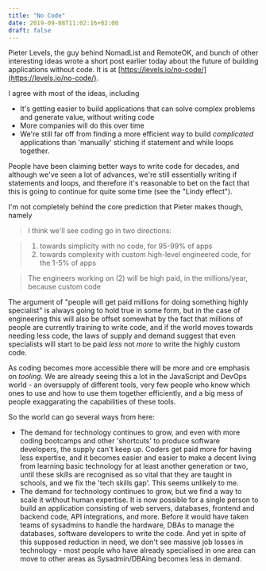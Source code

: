 ```yaml
---
title: "No Code"
date: 2019-09-08T11:02:16+02:00
draft: false
---
```



Pieter Levels, the guy behind NomadList and RemoteOK, and bunch of other interesting ideas wrote a short post earlier today about the future of building applications without code. It is at [https://levels.io/no-code/](https://levels.io/no-code/).

I agree with most of the ideas, including 
- It's getting easier to build applications that can solve complex problems and generate value, without writing code
- More companies will do this over time 
- We're still far off from finding a more efficient way to build _complicated_ applications than 'manually' stiching if statement and while loops together.

People have been claiming better ways to write code for decades, and although we've seen a lot of advances, we're still essentially writing if statements and loops, and therefore it's reasonable to bet on the fact that this is going to continue for quite some time (see the "Lindy effect"). 

I'm not completely behind the core prediction that Pieter makes though, namely

> I think we'll see coding go in two directions:

> 1) towards simplicity with no code, for 95-99% of apps
> 2) towards complexity with custom high-level engineered code, for the 1-5% of apps

> The engineers working on (2) will be high paid, in the millions/year, because custom code

The argument of "people will get paid millions for doing something highly specialist" is always going to hold true in some form, but in the case of engineering this will also be offset somewhat by the fact that millions of people are currently training to write code, and if the world moves towards needing less code, the laws of supply and demand suggest that even specialists will start to be paid _less_ not _more_ to write the highly custom code. 

As coding becomes more accessible there will be more and ore emphasis on _tooling_. We are already seeing this a lot in the JavaScript and DevOps world - an oversupply of different tools, very few people who know which ones to use and how to use them together efficiently, and a big mess of people exaggarating the capabilities of these tools. 

So the world can go several ways from here:
* The demand for technology continues to grow, and even with more coding bootcamps and other 'shortcuts' to produce software developers, the supply can't keep up. Coders get paid more for having less expertise, and it becomes easier and easier to make a decent living from learning basic technology for at least another generation or two, until these skills are recognised as so vital that they are taught in schools, and we fix the 'tech skills gap'. This seems unlikely to me. 
* The demand for technology continues to grow, but we find a way to scale it without human expertise. It is now possible for a single person to build an application consisting of web servers, databases, frontend and backend code, API integrations, and more. Before it would have taken teams of sysadmins to handle the hardware, DBAs to manage the databases, software developers to write the code. And yet in spite of this supposed reduction in need, we don't see massive job losses in technology - most people who have already specialised in one area can move to other areas as Sysadmin/DBAing becomes less in demand. 



